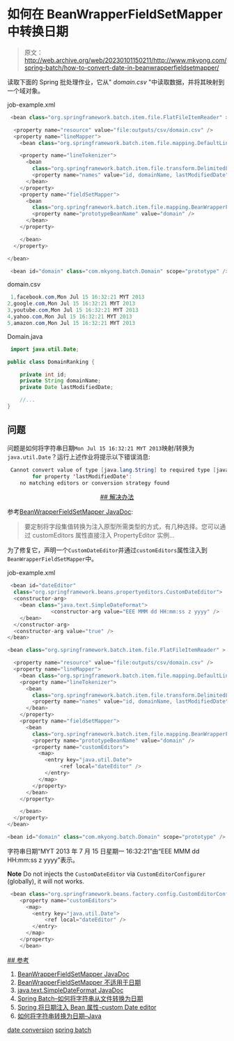# 如何在 BeanWrapperFieldSetMapper 中转换日期

> 原文：<http://web.archive.org/web/20230101150211/http://www.mkyong.com/spring-batch/how-to-convert-date-in-beanwrapperfieldsetmapper/>

读取下面的 Spring 批处理作业，它从" *domain.csv* "中读取数据，并将其映射到一个域对象。

job-example.xml

```java
 <bean class="org.springframework.batch.item.file.FlatFileItemReader" >

  <property name="resource" value="file:outputs/csv/domain.csv" />
  <property name="lineMapper">
    <bean class="org.springframework.batch.item.file.mapping.DefaultLineMapper">

	<property name="lineTokenizer">
	  <bean
		class="org.springframework.batch.item.file.transform.DelimitedLineTokenizer">
		<property name="names" value="id, domainName, lastModifiedDate" />
	  </bean>
	</property>
	<property name="fieldSetMapper">
	  <bean
		class="org.springframework.batch.item.file.mapping.BeanWrapperFieldSetMapper">
		<property name="prototypeBeanName" value="domain" />
	  </bean>
	</property>

    </bean>
  </property>

</bean>

 <bean id="domain" class="com.mkyong.batch.Domain" scope="prototype" /> 
```

domain.csv

```java
 1,facebook.com,Mon Jul 15 16:32:21 MYT 2013
2,google.com,Mon Jul 15 16:32:21 MYT 2013
3,youtube.com,Mon Jul 15 16:32:21 MYT 2013
4,yahoo.com,Mon Jul 15 16:32:21 MYT 2013
5,amazon.com,Mon Jul 15 16:32:21 MYT 2013 
```

Domain.java

```java
 import java.util.Date;

public class DomainRanking {

	private int id;
	private String domainName;
	private Date lastModifiedDate;

	//...
} 
```

## 问题

问题是如何将字符串日期`Mon Jul 15 16:32:21 MYT 2013`映射/转换为`java.util.Date`？运行上述作业将提示以下错误消息:

```java
 Cannot convert value of type [java.lang.String] to required type [java.util.Date] 
        for property 'lastModifiedDate': 
	no matching editors or conversion strategy found 
```

 <ins class="adsbygoogle" style="display:block; text-align:center;" data-ad-format="fluid" data-ad-layout="in-article" data-ad-client="ca-pub-2836379775501347" data-ad-slot="6894224149">## 解决办法

参考[BeanWrapperFieldSetMapper JavaDoc](http://web.archive.org/web/20190210094907/http://static.springsource.org/spring-batch/apidocs/org/springframework/batch/item/file/mapping/BeanWrapperFieldSetMapper.html):

> 要定制将字段集值转换为注入原型所需类型的方式，有几种选择。您可以通过 customEditors 属性直接注入 PropertyEditor 实例…

为了修复它，声明一个`CustomDateEditor`并通过`customEditors`属性注入到`BeanWrapperFieldSetMapper`中。

job-example.xml

```java
 <bean id="dateEditor" 
  class="org.springframework.beans.propertyeditors.CustomDateEditor">
  <constructor-arg>
	<bean class="java.text.SimpleDateFormat">
              <constructor-arg value="EEE MMM dd HH:mm:ss z yyyy" />
	</bean>
  </constructor-arg>
  <constructor-arg value="true" /> 
</bean>

<bean class="org.springframework.batch.item.file.FlatFileItemReader" >

  <property name="resource" value="file:outputs/csv/domain.csv" />
  <property name="lineMapper">
    <bean class="org.springframework.batch.item.file.mapping.DefaultLineMapper">
	<property name="lineTokenizer">
	  <bean
		class="org.springframework.batch.item.file.transform.DelimitedLineTokenizer">
		<property name="names" value="id, domainName, lastModifiedDate" />
	  </bean>
	</property>
	<property name="fieldSetMapper">
	  <bean
		class="org.springframework.batch.item.file.mapping.BeanWrapperFieldSetMapper">
		<property name="prototypeBeanName" value="domain" />
		<property name="customEditors">
		  <map>
			<entry key="java.util.Date">
			     <ref local="dateEditor" />
			</entry>
		  </map>
		</property>
	  </bean>
	</property>

    </bean>
  </property>
</bean>

<bean id="domain" class="com.mkyong.batch.Domain" scope="prototype" /> 
```

字符串日期“MYT 2013 年 7 月 15 日星期一 16:32:21”由“EEE MMM dd HH:mm:ss z yyyy”表示。

**Note**
Do not injects the `CustomDateEditor` via `CustomEditorConfigurer` (globally), it will not works.

```java
 <bean class="org.springframework.beans.factory.config.CustomEditorConfigurer">
	<property name="customEditors">
	  <map>
		<entry key="java.util.Date">
			<ref local="dateEditor" />
		</entry>
	  </map>
	</property>
    </bean> 
```

 <ins class="adsbygoogle" style="display:block" data-ad-client="ca-pub-2836379775501347" data-ad-slot="8821506761" data-ad-format="auto" data-ad-region="mkyongregion">## 参考

1.  [BeanWrapperFieldSetMapper JavaDoc](http://web.archive.org/web/20190210094907/http://static.springsource.org/spring-batch/apidocs/org/springframework/batch/item/file/mapping/BeanWrapperFieldSetMapper.html)
2.  [BeanWrapperFieldSetMapper 不适用于日期](http://web.archive.org/web/20190210094907/http://forum.springsource.org/showthread.php?68551-BeanWrapperFieldSetMapper-not-working-for-Dates)
3.  [java.text.SimpleDateFormat JavaDoc](http://web.archive.org/web/20190210094907/http://docs.oracle.com/javase/7/docs/api/java/text/SimpleDateFormat.html)
4.  [Spring Batch–如何将字符串从文件转换为日期](http://web.archive.org/web/20190210094907/http://stackoverflow.com/questions/9059481/spring-batch-how-to-convert-string-from-file-to-date)
5.  [Spring 将日期注入 Bean 属性-custom Date editor](http://web.archive.org/web/20190210094907/http://www.mkyong.com/spring/spring-how-to-pass-a-date-into-bean-property-customdateeditor/)
6.  [如何将字符串转换为日期–Java](http://web.archive.org/web/20190210094907/http://www.mkyong.com/java/how-to-convert-string-to-date-java/)

[date conversion](http://web.archive.org/web/20190210094907/http://www.mkyong.com/tag/date-conversion/) [spring batch](http://web.archive.org/web/20190210094907/http://www.mkyong.com/tag/spring-batch/)







